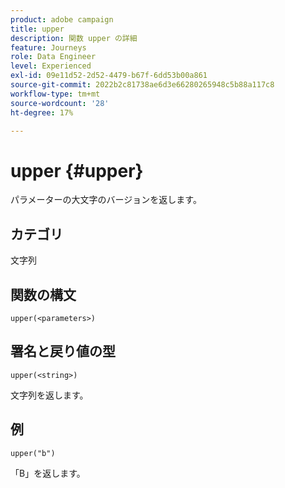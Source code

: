 ```yaml
---
product: adobe campaign
title: upper
description: 関数 upper の詳細
feature: Journeys
role: Data Engineer
level: Experienced
exl-id: 09e11d52-2d52-4479-b67f-6dd53b00a861
source-git-commit: 2022b2c81738ae6d3e66280265948c5b88a117c8
workflow-type: tm+mt
source-wordcount: '28'
ht-degree: 17%

---
```


# upper {#upper}

パラメーターの大文字のバージョンを返します。

## カテゴリ

文字列

## 関数の構文

`upper(<parameters>)`

## 署名と戻り値の型

`upper(<string>)`

文字列を返します。

## 例

`upper("b")`

「B」を返します。
